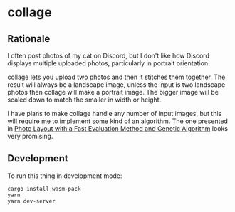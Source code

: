 # collage

## Rationale

I often post photos of my cat on Discord, but I don't like how Discord displays multiple uploaded
photos, particularly in portrait orientation.

collage lets you upload two photos and then it stitches them together. The result will always be a
landscape image, unless the input is two landscape photos then collage will make a portrait image.
The bigger image will be scaled down to match the smaller in width or height.

I have plans to make collage handle any number of input images, but this will require me to
implement some kind of an algorithm. The one presented in [Photo Layout with a Fast Evaluation
Method and Genetic Algorithm](https://www.researchgate.net/publication/233529670_Photo_Layout_with_a_Fast_Evaluation_Method_and_Genetic_Algorithm)
looks very promising.

## Development

To run this thing in development mode:

```
cargo install wasm-pack
yarn
yarn dev-server
```

